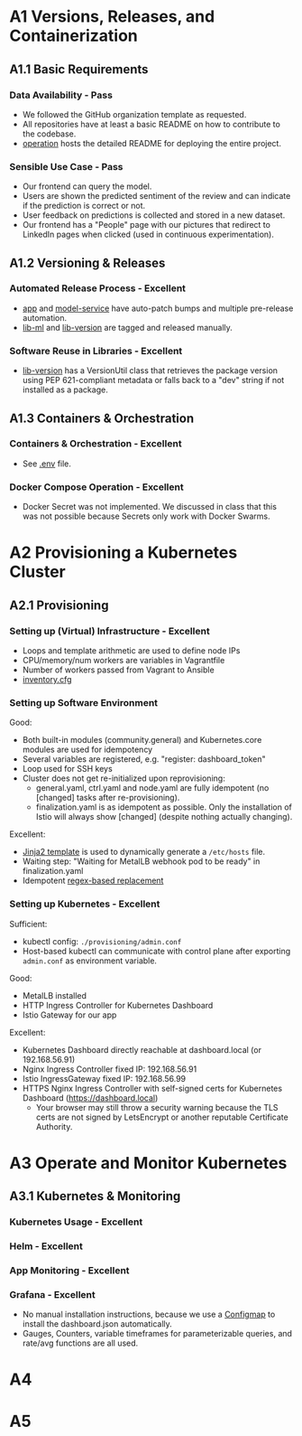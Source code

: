 # A1 Versions, Releases, and Containerization

## A1.1 Basic Requirements

### Data Availability - Pass

- We followed the GitHub organization template as requested.
- All repositories have at least a basic README on how to contribute to the codebase.
- [operation](https://github.com/remla25-team12/operation) hosts the detailed README for deploying the entire project.

### Sensible Use Case - Pass

- Our frontend can query the model.
- Users are shown the predicted sentiment of the review and can indicate if the prediction is correct or not.
- User feedback on predictions is collected and stored in a new dataset.
- Our frontend has a "People" page with our pictures that redirect to LinkedIn pages when clicked (used in continuous experimentation).

## A1.2 Versioning & Releases

### Automated Release Process - Excellent

- [app](https://github.com/remla25-team12/app) and [model-service](https://github.com/remla25-team12/model-service) have auto-patch bumps and multiple pre-release automation.
- [lib-ml](https://github.com/remla25-team12/lib-ml) and [lib-version](https://github.com/remla25-team12/lib-version) are tagged and released manually.

### Software Reuse in Libraries - Excellent

- [lib-version](https://github.com/remla25-team12/lib-version) has a VersionUtil class that retrieves the package version using PEP 621-compliant metadata or falls back to a "dev" string if not installed as a package.

## A1.3 Containers & Orchestration

### Containers & Orchestration - Excellent

- See [.env](https://github.com/remla25-team12/operation/blob/main/.env) file.

### Docker Compose Operation - Excellent

- Docker Secret was not implemented. We discussed in class that this was not possible because Secrets only work with Docker Swarms.

# A2 Provisioning a Kubernetes Cluster

## A2.1 Provisioning

### Setting up (Virtual) Infrastructure - Excellent

- Loops and template arithmetic are used to define node IPs
- CPU/memory/num workers are variables in Vagrantfile
- Number of workers passed from Vagrant to Ansible
- [inventory.cfg]()

### Setting up Software Environment

Good:

- Both built-in modules (community.general) and Kubernetes.core modules are used for idempotency
- Several variables are registered, e.g. "register: dashboard_token"
- Loop used for SSH keys
- Cluster does not get re-initialized upon reprovisioning:
  - general.yaml, ctrl.yaml and node.yaml are fully idempotent (no [changed] tasks after re-provisioning).
  - finalization.yaml is as idempotent as possible. Only the installation of Istio will always show [changed] (despite nothing actually changing).

Excellent:

- [Jinja2 template](https://github.com/remla25-team12/operation/blob/main/provisioning/generate_hosts.j2) is used to dynamically generate a `/etc/hosts` file.
- Waiting step: "Waiting for MetalLB webhook pod to be ready" in finalization.yaml
- Idempotent [regex-based replacement](https://github.com/remla25-team12/operation/blob/e0ee9fec4e10556e4de1efaae205570eb067ed61/provisioning/ctrl.yaml#L91)

### Setting up Kubernetes - Excellent

Sufficient:

- kubectl config: `./provisioning/admin.conf`
- Host-based kubectl can communicate with control plane after exporting `admin.conf` as environment variable.

Good:

- MetalLB installed
- HTTP Ingress Controller for Kubernetes Dashboard
- Istio Gateway for our app

Excellent:

- Kubernetes Dashboard directly reachable at dashboard.local (or 192.168.56.91)
- Nginx Ingress Controller fixed IP: 192.168.56.91
- Istio IngressGateway fixed IP: 192.168.56.99
- HTTPS Nginx Ingress Controller with self-signed certs for Kubernetes Dashboard (https://dashboard.local)
  - Your browser may still throw a security warning because the TLS certs are not signed by LetsEncrypt or another reputable Certificate Authority.

# A3 Operate and Monitor Kubernetes

## A3.1 Kubernetes & Monitoring

### Kubernetes Usage - Excellent

### Helm - Excellent

### App Monitoring - Excellent

### Grafana - Excellent

- No manual installation instructions, because we use a [Configmap]() to install the dashboard.json automatically.
- Gauges, Counters, variable timeframes for parameterizable queries, and rate/avg functions are all used.

# A4

# A5
